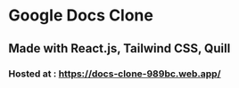 # Google Docs Clone

## Made with React.js, Tailwind CSS, Quill

### Hosted at : https://docs-clone-989bc.web.app/
